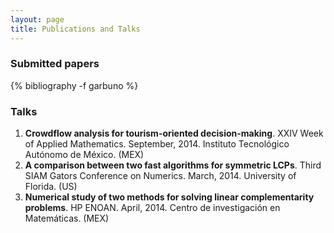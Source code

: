 ```yaml
---
layout: page
title: Publications and Talks
---
```


### Submitted papers

{% bibliography -f garbuno %}

### Talks  

1. **Crowdflow analysis for tourism-oriented decision-making**. XXIV Week of Applied Mathematics. September, 2014. Instituto Tecnológico Autónomo de México. (MEX)  
2. **A comparison between two fast algorithms for symmetric LCPs**. Third SIAM Gators Conference on Numerics. March, 2014. University of Florida. (US)  
3. **Numerical study of two methods for solving linear complementarity problems**. HP ENOAN. April,  2014. Centro de investigación en Matemáticas. (MEX)  
